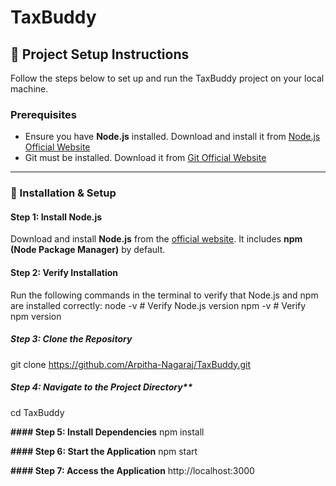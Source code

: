 # TaxBuddy

## 📌 Project Setup Instructions

Follow the steps below to set up and run the TaxBuddy project on your local machine.

### **Prerequisites**
- Ensure you have **Node.js** installed. Download and install it from [Node.js Official Website](https://nodejs.org/)
- Git must be installed. Download it from [Git Official Website](https://git-scm.com/)

---

### **🚀 Installation & Setup**
#### **Step 1: Install Node.js**
Download and install **Node.js** from the [official website](https://nodejs.org/). It includes **npm (Node Package Manager)** by default.

#### **Step 2: Verify Installation**
Run the following commands in the terminal to verify that Node.js and npm are installed correctly:
node -v   # Verify Node.js version
npm -v    # Verify npm version

##### **Step 3: Clone the Repository**
git clone https://github.com/Arpitha-Nagaraj/TaxBuddy.git


##### **Step 4: Navigate to the Project Directory****
cd TaxBuddy

**#### **Step 5: Install Dependencies****
npm install

**#### **Step 6: Start the Application****
npm start

**#### **Step 7: Access the Application****
http://localhost:3000


